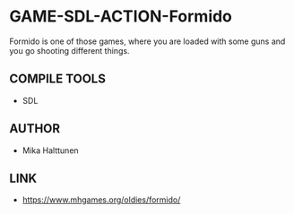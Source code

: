 # GAME-SDL-ACTION-Formido
Formido is one of those games, where you are loaded with some guns and you go shooting different things.

## COMPILE TOOLS ##
* SDL

## AUTHOR ##
* Mika Halttunen

## LINK ##
* https://www.mhgames.org/oldies/formido/

